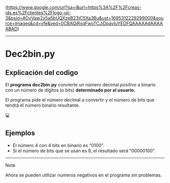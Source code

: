 (https://www.google.com/url?sa=i&url=https%3A%2F%2Fcreas-ids.es%2Fclientes%2Flogo-uji-3&psig=AOvVaw2x5a5bUQXzeB23jC5Xa3Bu&ust=1695312229299000&source=images&cd=vfe&ved=0CBAQjRxqFwoTCJiDpavIuYEDFQAAAAAdAAAAABAD)

***

Dec2bin.py
======
Explicación del codigo 
------
El **programa dec2bin.py** convierte un número decimal _positivo_ a binario con un número de
dígitos (o bits) **determinado por el usuario**.

El programa pide el número decimal a convertir y el número de bits que tendrá el número
binario resultante. 

:computer:

Ejemplos
------
- El número 4 con 4 bits en binario es “0100”.
- Si el número de bits que se usan es 8, el resultado será “00000100”.

*******

> [!NOTE]
> Ahora se pueden utilizar numeros negativos en el programa sin problemas.

